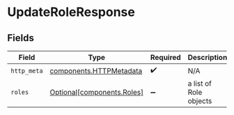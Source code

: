 # UpdateRoleResponse


## Fields

| Field                                                              | Type                                                               | Required                                                           | Description                                                        |
| ------------------------------------------------------------------ | ------------------------------------------------------------------ | ------------------------------------------------------------------ | ------------------------------------------------------------------ |
| `http_meta`                                                        | [components.HTTPMetadata](../../models/components/httpmetadata.md) | :heavy_check_mark:                                                 | N/A                                                                |
| `roles`                                                            | [Optional[components.Roles]](../../models/components/roles.md)     | :heavy_minus_sign:                                                 | a list of Role objects                                             |